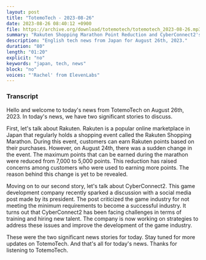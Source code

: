 ```yaml
---
layout: post
title: "TotemoTech - 2023-08-26"
date: 2023-08-26 08:40:12 +0900
file: https://archive.org/download/totemotech/totemotech_2023-08-26.mp3
summary: "Rakuten Shopping Marathon Point Reduction and CyberConnect2's Challenges, & more…"
description: "English tech news from Japan for August 26th, 2023."
duration: "80"
length: "01:20"
explicit: "no"
keywords: "japan, tech, news"
block: "no"
voices: "'Rachel' from ElevenLabs"
---
```


### Transcript

Hello and welcome to today's news from TotemoTech on August 26th, 2023. In today's news, we have two significant stories to discuss.

First, let's talk about Rakuten. Rakuten is a popular online marketplace in Japan that regularly holds a shopping event called the Rakuten Shopping Marathon. During this event, customers can earn Rakuten points based on their purchases. However, on August 24th, there was a sudden change in the event. The maximum points that can be earned during the marathon were reduced from 7,000 to 5,000 points. This reduction has raised concerns among customers who were used to earning more points. The reason behind this change is yet to be revealed.

Moving on to our second story, let's talk about CyberConnect2. This game development company recently sparked a discussion with a social media post made by its president. The post criticized the game industry for not meeting the minimum requirements to become a successful industry. It turns out that CyberConnect2 has been facing challenges in terms of training and hiring new talent. The company is now working on strategies to address these issues and improve the development of the game industry.

These were the two significant news stories for today. Stay tuned for more updates on TotemoTech.   And that's all for today's news. Thanks for listening to TotemoTech.
